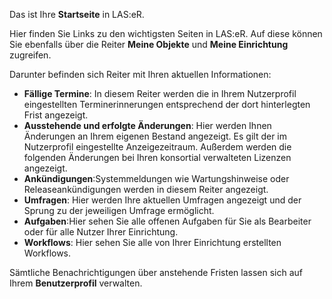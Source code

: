 Das ist Ihre **Startseite** in LAS:eR.

Hier finden Sie Links zu den wichtigsten Seiten in LAS:eR. Auf diese können Sie ebenfalls über die Reiter **Meine Objekte** und **Meine Einrichtung** zugreifen. 

Darunter befinden sich Reiter mit Ihren aktuellen Informationen:

+ **Fällige Termine**: In diesem Reiter werden die in Ihrem Nutzerprofil eingestellten Terminerinnerungen entsprechend der dort hinterlegten Frist angezeigt.
+ **Ausstehende und erfolgte Änderungen**: Hier werden Ihnen Änderungen an Ihrem eigenen Bestand angezeigt. Es gilt der im Nutzerprofil eingestellte Anzeigezeitraum. Außerdem werden die folgenden Änderungen bei Ihren konsortial verwalteten Lizenzen angezeigt.
+ **Ankündigungen**:Systemmeldungen wie Wartungshinweise oder Releaseankündigungen werden in diesem Reiter angezeigt.
+ **Umfragen**: Hier werden Ihre aktuellen Umfragen angezeigt und der Sprung zu der jeweiligen Umfrage ermöglicht. 
+ **Aufgaben**:Hier sehen Sie alle offenen Aufgaben für Sie als Bearbeiter oder für alle Nutzer Ihrer Einrichtung.
+ **Workflows**: Hier sehen Sie alle von Ihrer Einrichtung erstellten Workflows. 


Sämtliche Benachrichtigungen über anstehende Fristen lassen sich auf Ihrem **Benutzerprofil** verwalten.